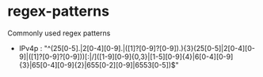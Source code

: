 # regex-patterns
Commonly used regex patterns


- IPv4p : "^(25[0-5].|2[0-4][0-9].|([1]?[0-9]?[0-9]).){3}(25[0-5]|2[0-4][0-9]|([1]?[0-9]?[0-9]))[:|\/]\([1-9][0-9]{0,3}|[1-5][0-9]{4}|6[0-4][0-9]{3}|65[0-4][0-9]{2}|655[0-2][0-9]|6553[0-5])$"
